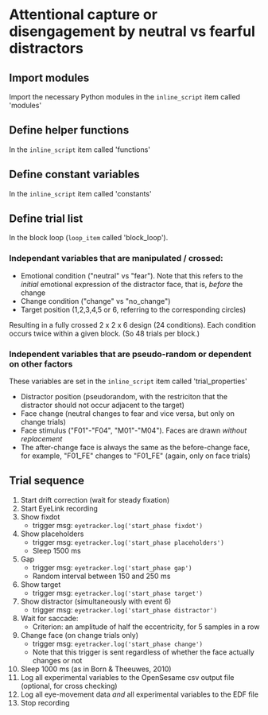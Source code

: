 # Attentional capture or disengagement by neutral vs fearful distractors

## Import modules

Import the necessary Python modules in the `inline_script` item called 'modules'

## Define helper functions

In the `inline_script` item called 'functions'

## Define constant variables

In the `inline_script` item called 'constants'

## Define trial list

In the block loop (`loop_item` called 'block_loop').

### Independant variables that are manipulated / crossed:

- Emotional condition ("neutral" vs "fear"). Note that this refers to the *initial* emotional expression of the distractor face, that is, *before* the change
- Change condition ("change" vs "no_change")
- Target position (1,2,3,4,5 or 6, referring to the corresponding circles)

Resulting in a fully crossed 2 x 2 x 6 design (24 conditions). Each condition occurs twice within a given block. (So 48 trials per block.)

### Independent variables that are pseudo-random or dependent on other factors

These variables are set in the `inline_script` item called 'trial_properties'

- Distractor position (pseudorandom, with the restriciton that the distractor should not occur adjacent to the target)
- Face change (neutral changes to fear and vice versa, but only on change trials)
- Face stimulus ("F01"-"F04", "M01"-"M04"). Faces are drawn *without replacement*
- The after-change face is always the same as the before-change face, for example, "F01_FE" changes to "F01_FE" (again, only on face trials)

## Trial sequence

1. Start drift correction (wait for steady fixation)
2. Start EyeLink recording
3. Show fixdot
    - trigger msg: `eyetracker.log('start_phase fixdot')`
4. Show placeholders
    - trigger msg: `eyetracker.log('start_phase placeholders')`
    - Sleep 1500 ms
5. Gap
    - trigger msg: `eyetracker.log('start_phase gap')`
    - Random interval between 150 and 250 ms
6. Show target
    - trigger msg: `eyetracker.log('start_phase target')`
7. Show distractor (simultaneously with event 6)
    - trigger msg: `eyetracker.log('start_phase distractor')`
8. Wait for saccade:
    - Criterion: an amplitude of half the eccentricity, for 5 samples in a row
9. Change face (on change trials only)
    - trigger msg: `eyetracker.log('start_phase change')`
    - Note that this trigger is sent regardless of whether the face actually changes or not
10. Sleep 1000 ms (as in Born & Theeuwes, 2010)
11. Log all experimental variables to the OpenSesame csv output file (optional, for cross checking)
12. Log all eye-movement data *and* all experimental variables to the EDF file
13. Stop recording
